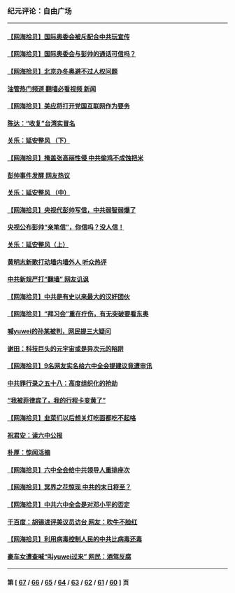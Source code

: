 ### 纪元评论：自由广场
---
#### [【网海拾贝】国际奥委会被斥配合中共玩宣传](../../pages/nsc993/n13395182.md?11250330) 
#### [【网海拾贝】国际奥委会与彭帅的通话可信吗？](../../pages/nsc993/n13393022.md?11250330) 
#### [【网海拾贝】北京办冬奥避不过人权问题](../../pages/nsc993/n13390863.md?11250330) 
#### [油管热门频道 翻墙必看视频 新闻](ok?11250330)
#### [【网海拾贝】美应将打开党国互联网作为要务](../../pages/nsc993/n13388446.md?11250330) 
#### [陈达：“收复”台湾实冒名](../../pages/nsc993/n13388644.md?11250330) 
#### [关乐：延安整风 （下）](../../pages/nsc993/n13388432.md?11250330) 
#### [【网海拾贝】掩盖张高丽性侵 中共偷鸡不成蚀把米](../../pages/nsc993/n13388072.md?11250330) 
#### [彭帅事件发酵 网友热议](../../pages/nsc993/n13387859.md?11250330) 
#### [关乐：延安整风 （中）](../../pages/nsc993/n13387246.md?11250330) 
#### [【网海拾贝】央视代彭帅写信，中共弱智弱爆了](../../pages/nsc993/n13386281.md?11250330) 
#### [央视公布彭帅“亲笔信”，你信吗？没人信！](../../pages/nsc993/n13386234.md?11250330) 
#### [关乐：延安整风（上）](../../pages/nsc993/n13384652.md?11250330) 
#### [黄明志新歌打动墙内墙外人 听众热评](../../pages/nsc993/n13383506.md?11250330) 
#### [中共新规严打“翻墙” 网友讥讽](../../pages/nsc993/n13381222.md?11250330) 
#### [【网海拾贝】中共是有史以来最大的汉奸团伙](../../pages/nsc993/n13381269.md?11250330) 
#### [【网海拾贝】“拜习会”重在疗伤，有无突破要看东奥](../../pages/nsc993/n13379205.md?11250330) 
#### [喊yuwei的孙某被判，网民提三大疑问](../../pages/nsc993/n13379080.md?11250330) 
#### [谢田：科技巨头的元宇宙或是异次元的陷阱](../../pages/nsc993/n13376012.md?11250330) 
#### [【网海拾贝】9名网友实名给六中全会提建议竟遭审讯](../../pages/nsc993/n13376535.md?11250330) 
#### [中共罪行录之五十八：高度组织化的抢劫](../../pages/nsc993/n13376009.md?11250330) 
#### [“我被菲律宾了，我的行程卡变黄了”](../../pages/nsc993/n13375076.md?11250330) 
#### [【网海拾贝】韭菜们以后想关灯吃面都吃不起咯](../../pages/nsc993/n13375100.md?11250330) 
#### [祝君安：读六中公报](../../pages/nsc993/n13375031.md?11250330) 
#### [朴厚：惊闻活摘](../../pages/nsc993/n13374864.md?11250330) 
#### [【网海拾贝】六中全会给中共领导人重排座次](../../pages/nsc993/n13373604.md?11250330) 
#### [【网海拾贝】冥界之花惊现 中共的末日将至？](../../pages/nsc993/n13371400.md?11250330) 
#### [【网海拾贝】中共六中全会是对邓小平的否定](../../pages/nsc993/n13369862.md?11250330) 
#### [千百度：胡锡进评美议员访台 网友：吹牛不脸红](../../pages/nsc993/n13369454.md?11250330) 
#### [【网海拾贝】利用病毒控制人民的中共比病毒还毒](../../pages/nsc993/n13366895.md?11250330) 
#### [豪车女遭查喊“叫yuwei过来” 网民：酒驾反腐](../../pages/nsc993/n13366842.md?11250330) 

---
#### 第 [ [67](./67.md?11250330) / [66](./66.md?11250330) / [65](./65.md?11250330) / [64](./64.md?11250330) / [63](./63.md?11250330) / [62](./62.md?11250330) / [61](./61.md?11250330) / [60](./60.md?11250330) ] 页
